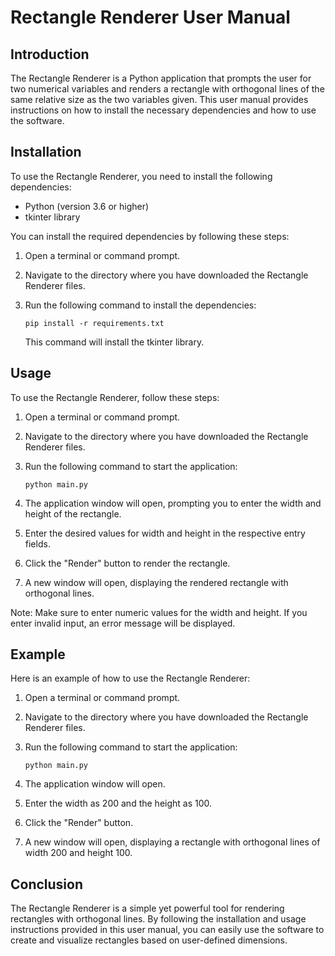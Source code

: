 # Rectangle Renderer User Manual

## Introduction

The Rectangle Renderer is a Python application that prompts the user for two numerical variables and renders a rectangle with orthogonal lines of the same relative size as the two variables given. This user manual provides instructions on how to install the necessary dependencies and how to use the software.

## Installation

To use the Rectangle Renderer, you need to install the following dependencies:

- Python (version 3.6 or higher)
- tkinter library

You can install the required dependencies by following these steps:

1. Open a terminal or command prompt.
2. Navigate to the directory where you have downloaded the Rectangle Renderer files.
3. Run the following command to install the dependencies:

   ```shell
   pip install -r requirements.txt
   ```

   This command will install the tkinter library.

## Usage

To use the Rectangle Renderer, follow these steps:

1. Open a terminal or command prompt.
2. Navigate to the directory where you have downloaded the Rectangle Renderer files.
3. Run the following command to start the application:

   ```shell
   python main.py
   ```

4. The application window will open, prompting you to enter the width and height of the rectangle.
5. Enter the desired values for width and height in the respective entry fields.
6. Click the "Render" button to render the rectangle.
7. A new window will open, displaying the rendered rectangle with orthogonal lines.

Note: Make sure to enter numeric values for the width and height. If you enter invalid input, an error message will be displayed.

## Example

Here is an example of how to use the Rectangle Renderer:

1. Open a terminal or command prompt.
2. Navigate to the directory where you have downloaded the Rectangle Renderer files.
3. Run the following command to start the application:

   ```shell
   python main.py
   ```

4. The application window will open.
5. Enter the width as 200 and the height as 100.
6. Click the "Render" button.
7. A new window will open, displaying a rectangle with orthogonal lines of width 200 and height 100.

## Conclusion

The Rectangle Renderer is a simple yet powerful tool for rendering rectangles with orthogonal lines. By following the installation and usage instructions provided in this user manual, you can easily use the software to create and visualize rectangles based on user-defined dimensions.